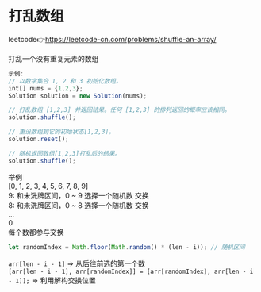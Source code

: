 # 打乱数组  
leetcode👉https://leetcode-cn.com/problems/shuffle-an-array/  

打乱一个没有重复元素的数组  
```js
示例:
// 以数字集合 1, 2 和 3 初始化数组。
int[] nums = {1,2,3};
Solution solution = new Solution(nums);

// 打乱数组 [1,2,3] 并返回结果。任何 [1,2,3] 的排列返回的概率应该相同。
solution.shuffle();

// 重设数组到它的初始状态[1,2,3]。
solution.reset();

// 随机返回数组[1,2,3]打乱后的结果。
solution.shuffle();
```

举例  
[0, 1, 2, 3, 4, 5, 6, 7, 8, 9]  
9: 和未洗牌区间，0 ~ 9 选择一个随机数 交换  
8: 和未洗牌区间，0 ~ 8 选择一个随机数 交换  
...  
0  
每个数都参与交换  
```js
let randomIndex = Math.floor(Math.random() * (len - i)); // 随机区间
```
`arr[len - i - 1]` => 从后往前选的第一个数  
`[arr[len - i - 1], arr[randomIndex]] = [arr[randomIndex], arr[len - i - 1]];` => 利用解构交换位置  
